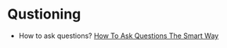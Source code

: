 # Qustioning

- How to ask questions? 
  [How To Ask Questions The Smart Way](http://www.catb.org/esr/faqs/smart-questions.html)
